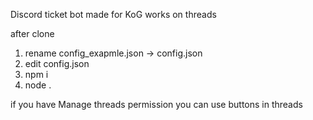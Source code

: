 Discord ticket bot made for KoG
works on threads

after clone 
1. rename config_exapmle.json -> config.json
2. edit config.json
3. npm i
4. node .

if you have Manage threads permission you can use buttons in threads
